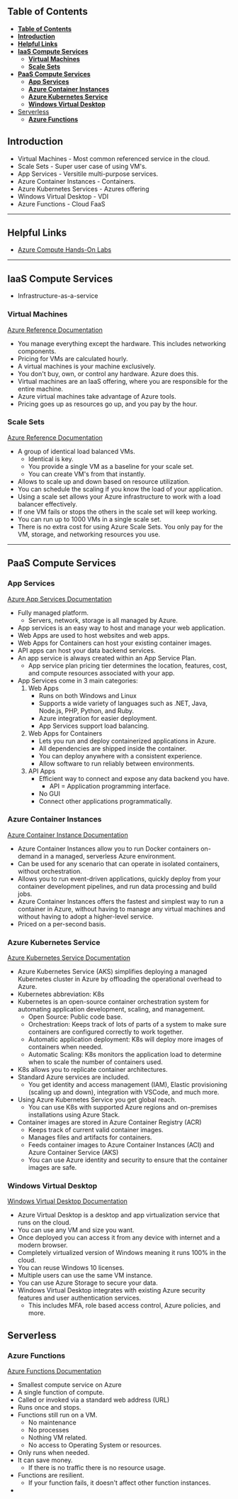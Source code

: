 ## **Table of Contents**
- [**Table of Contents**](#table-of-contents)
- [**Introduction**](#introduction)
- [**Helpful Links**](#helpful-links)
- [**IaaS Compute Services**](#iaas-compute-services)
  - [**Virtual Machines**](#virtual-machines)
  - [**Scale Sets**](#scale-sets)
- [**PaaS Compute Services**](#paas-compute-services)
  - [**App Services**](#app-services)
  - [**Azure Container Instances**](#azure-container-instances)
  - [**Azure Kubernetes Service**](#azure-kubernetes-service)
  - [**Windows Virtual Desktop**](#windows-virtual-desktop)
- [Serverless](#serverless)
  - [**Azure Functions**](#azure-functions)

## **Introduction**

- Virtual Machines - Most common referenced service in the cloud.
- Scale Sets - Super user case of using VM's.
- App Services - Versitile multi-purpose services.
- Azure Container Instances - Containers.
- Azure Kubernetes Services - Azures offering 
- Windows Virtual Desktop - VDI
- Azure Functions - Cloud FaaS

---

## **Helpful Links**

- [Azure Compute Hands-On Labs](https://docs.microsoft.com/en-us/learn/modules/azure-compute-fundamentals/)

---

## **IaaS Compute Services**
- Infrastructure-as-a-service
  
### **Virtual Machines**

[Azure Reference Documentation](https://docs.microsoft.com/learn/modules/intro-to-azure-compute/3-virtual-machines)

- You manage everything except the hardware. This includes networking components.
- Pricing for VMs are calculated hourly.
- A virtual machines is your machine exclusively. 
- You don't buy, own, or control any hardware. Azure does this.
- Virtual machines are an IaaS offering, where you are responsible for the entire machine.
- Azure virtual machines take advantage of Azure tools.
- Pricing goes up as resources go up, and you pay by the hour.

### **Scale Sets**
[Azure Reference Documentation](https://docs.microsoft.com/en-us/azure/virtual-machine-scale-sets/overview)
- A group of identical load balanced VMs.
  - Identical is key. 
  - You provide a single VM as a baseline for your scale set. 
  - You can create VM's from that instantly.
- Allows to scale up and down based on resource utilization.
- You can schedule the scaling if you know the load of your application.
- Using a scale set allows your Azure infrastructure to work with a load balancer effectively.
- If one VM fails or stops the others in the scale set will keep working.
- You can run up to 1000 VMs in a single scale set. 
- There is no extra cost for using Azure Scale Sets. You only pay for the VM, storage, and networking resources you use.

---

## **PaaS Compute Services**
### **App Services**
[Azure App Services Documentation](https://docs.microsoft.com/learn/modules/intro-to-azure-compute/5-appservice)

- Fully managed platform.
  - Servers, network, storage is all managed by Azure. 
- App services is an easy way to host and manage your web application.
- Web Apps are used to host websites and web apps.
- Web Apps for Containers can host your existing container images.
- API apps can host your data backend services.
- An app service is always created within an App Service Plan.
  - App service plan pricing tier determines the location, features, cost, and compute resources associated with your app.
- App Services come in 3 main categories:
  1. Web Apps
      - Runs on both Windows and Linux
      - Supports a wide variety of languages such as .NET, Java, Node.js, PHP, Python, and Ruby.
      - Azure integration for easier deployment.
      - App Services support load balancing. 
  2. Web Apps for Containers
      - Lets you run and deploy containerized applications in Azure.
      - All dependencies are shipped inside the container.
      - You can deploy anywhere with a consistent experience.
      - Allow software to run reliably between environments.
  3. API Apps
     - Efficient way to connect and expose any data backend you have.
       - API = Application programming interface.
     - No GUI
     - Connect other applications programmatically.

### **Azure Container Instances**
[Azure Container Instance Documentation](https://docs.microsoft.com/en-us/azure/container-instances/container-instances-overview)

- Azure Container Instances allow you to run Docker containers on-demand in a managed, serverless Azure environment. 
- Can be used for any scenario that can operate in isolated containers, without orchestration. 
- Allows you to run event-driven applications, quickly deploy from your container development pipelines, and run data processing and build jobs.
- Azure Container Instances offers the fastest and simplest way to run a container in Azure, without having to manage any virtual machines and without having to adopt a higher-level service.
- Priced on a per-second basis. 

### **Azure Kubernetes Service**
[Azure Kubernetes Service Documentation](https://docs.microsoft.com/en-us/azure/aks/intro-kubernetes)

- Azure Kubernetes Service (AKS) simplifies deploying a managed Kubernetes cluster in Azure by offloading the operational overhead to Azure.
- Kubernetes abbreviation: K8s
- Kubernetes is an open-source container orchestration system for automating application development, scaling, and management.
  - Open Source: Public code base.
  - Orchestration: Keeps track of lots of parts of a system to make sure containers are configured correctly to work together.
  - Automatic application deployment: K8s will deploy more images of containers when needed.
  - Automatic Scaling: K8s monitors the application load to determine when to scale the number of containers used.
- K8s allows you to replicate container architectures.
- Standard Azure services are included. 
  - You get identity and access management (IAM), Elastic provisioning (scaling up and down), integration with VSCode, and much more.
- Using Azure Kubernetes Service you get global reach.
  - You can use K8s with supported Azure regions and on-premises installations using Azure Stack.
- Container images are stored in Azure Container Registry (ACR)
  - Keeps track of current valid container images.
  - Manages files and artifacts for containers.
  - Feeds container images to Azure Container Instances (ACI) and Azure Container Service (AKS)
  - You can use Azure identity and security to ensure that the container images are safe.

### **Windows Virtual Desktop**
[Windows Virtual Desktop Documentation](https://docs.microsoft.com/en-us/azure/virtual-desktop/overview)

- Azure Virtual Desktop is a desktop and app virtualization service that runs on the cloud.
- You can use any VM and size you want.
- Once deployed you can access it from any device with internet and a modern browser.
- Completely virtualized version of Windows meaning it runs 100% in the cloud.
- You can reuse Windows 10 licenses.
- Multiple users can use the same VM instance.
- You can use Azure Storage to secure your data.
- Windows Virtual Desktop integrates with existing Azure security features and user authentication services.
  - This includes MFA, role based access control, Azure policies, and more.
  
## Serverless
### **Azure Functions**
[Azure Functions Documentation](https://docs.microsoft.com/en-us/azure/azure-functions/)

- Smallest compute service on Azure
- A single function of compute.
- Called or invoked via a standard web address (URL)
- Runs once and stops.
- Functions still run on a VM.
  - No maintenance
  - No processes
  - Nothing VM related.
  - No access to Operating System or resources.
- Only runs when needed. 
- It can save money.
  - If there is no traffic there is no resource usage.
- Functions are resilient.
  - If your function fails, it doesn't affect other function instances.
- 